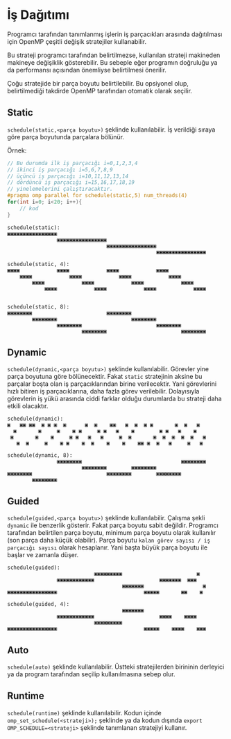 # İş Dağıtımı

Programcı tarafından tanımlanmış işlerin iş parçacıkları arasında dağıtılması için OpenMP çeşitli değişik stratejiler kullanabilir.

Bu strateji programcı tarafından belirtilmezse, kullanılan strateji makineden makineye değişiklik gösterebilir. Bu sebeple eğer programın doğruluğu ya da performansı açısından önemliyse belirtilmesi önerilir.

Çoğu stratejide bir parça boyutu belirtilebilir. Bu opsiyonel olup, belirtilmediği takdirde OpenMP tarafından otomatik olarak seçilir.



## Static

`schedule(static,<parça boyutu>)` şeklinde kullanılabilir. İş verildiği sıraya göre parça boyutunda parçalara bölünür. 

Örnek:

```cpp
// Bu durumda ilk iş parçacığı i=0,1,2,3,4
// ikinci iş parçacığı i=5,6,7,8,9
// üçüncü iş parçacığı i=10,11,12,13,14
// dördüncü iş parçacığı i=15,16,17,18,19
// yinelemelerini çalıştıracaktır.
#pragma omp parallel for schedule(static,5) num_threads(4)
for(int i=0; i<20; i++){
	// kod
}
```

```
schedule(static):
▣▣▣▣▣▣▣▣▣▣▣▣▣▣▣▣
                ▣▣▣▣▣▣▣▣▣▣▣▣▣▣▣▣
                                ▣▣▣▣▣▣▣▣▣▣▣▣▣▣▣▣
                                                ▣▣▣▣▣▣▣▣▣▣▣▣▣▣▣▣

schedule(static, 4):   
▣▣▣▣            ▣▣▣▣            ▣▣▣▣            ▣▣▣▣            
    ▣▣▣▣            ▣▣▣▣            ▣▣▣▣            ▣▣▣▣        
        ▣▣▣▣            ▣▣▣▣            ▣▣▣▣            ▣▣▣▣    
            ▣▣▣▣            ▣▣▣▣            ▣▣▣▣            ▣▣▣▣


schedule(static, 8):
▣▣▣▣▣▣▣▣                        ▣▣▣▣▣▣▣▣
        ▣▣▣▣▣▣▣▣                        ▣▣▣▣▣▣▣▣
                ▣▣▣▣▣▣▣▣                        ▣▣▣▣▣▣▣▣
                        ▣▣▣▣▣▣▣▣                        ▣▣▣▣▣▣▣▣
```

## Dynamic

`schedule(dynamic,<parça boyutu>)` şeklinde kullanılabilir. Görevler yine parça boyutuna göre bölünecektir. Fakat `static` stratejinin aksine bu parçalar boşta olan iş parçacıklarından birine verilecektir. Yani görevlerini hızlı bitiren iş parçacıklarına, daha fazla görev verilebilir. Dolayısıyla görevlerin iş yükü arasında ciddi farklar olduğu durumlarda bu strateji daha etkili olacaktır.

```
schedule(dynamic):     
▣   ▣▣ ▣▣  ▣ ▣ ▣  ▣      ▣  ▣    ▣▣   ▣  ▣  ▣ ▣       ▣  ▣   ▣  
  ▣       ▣     ▣    ▣ ▣     ▣ ▣   ▣    ▣        ▣ ▣   ▣    ▣   
 ▣       ▣    ▣     ▣ ▣   ▣   ▣     ▣  ▣       ▣  ▣  ▣  ▣  ▣   ▣
   ▣  ▣     ▣    ▣ ▣    ▣  ▣    ▣    ▣    ▣▣ ▣  ▣   ▣     ▣   ▣ 

schedule(dynamic, 8):  
                ▣▣▣▣▣▣▣▣                                ▣▣▣▣▣▣▣▣
                        ▣▣▣▣▣▣▣▣        ▣▣▣▣▣▣▣▣                
▣▣▣▣▣▣▣▣                        ▣▣▣▣▣▣▣▣        ▣▣▣▣▣▣▣▣        
        ▣▣▣▣▣▣▣▣  
```

## Guided

`schedule(guided,<parça boyutu>)` şeklinde kullanılabilir. Çalışma şekli `dynamic` ile benzerlik gösterir. Fakat parça boyutu sabit değildir. Programcı tarafından belirtilen parça boyutu, minimum parça boyutu olarak kullanılır (son parça daha küçük olabilir). Parça boyutu `kalan görev sayısı / iş parçacığı sayısı` olarak hesaplanır. Yani başta büyük parça boyutu ile başlar ve zamanla düşer.

```
schedule(guided):      
                            ▣▣▣▣▣▣▣▣▣                        ▣  
                ▣▣▣▣▣▣▣▣▣▣▣▣                     ▣▣▣▣▣▣▣  ▣▣▣   
                                     ▣▣▣▣▣▣▣                   ▣
▣▣▣▣▣▣▣▣▣▣▣▣▣▣▣▣                            ▣▣▣▣▣       ▣▣    ▣ 

schedule(guided, 4):
                                     ▣▣▣▣▣▣▣
                ▣▣▣▣▣▣▣▣▣▣▣▣                     ▣▣▣▣    ▣▣▣▣
                            ▣▣▣▣▣▣▣▣▣
▣▣▣▣▣▣▣▣▣▣▣▣▣▣▣▣                            ▣▣▣▣▣    ▣▣▣▣    ▣▣▣
```

## Auto

`schedule(auto)` şeklinde kullanılabilir. Üstteki stratejilerden birininin derleyici ya da program tarafından seçilip kullanılmasına sebep olur. 

## Runtime

`schedule(runtime)` şeklinde kullanılabilir. Kodun içinde `omp_set_schedule(<strateji>);` şeklinde ya da kodun dışında `export OMP_SCHEDULE=<strateji>` şeklinde tanımlanan stratejiyi kullanır.
